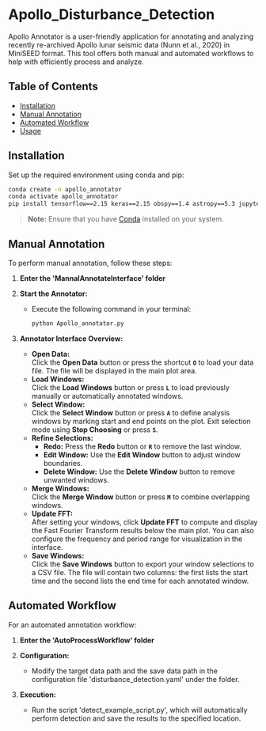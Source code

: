 # Apollo_Disturbance_Detection

Apollo Annotator is a user-friendly application for annotating and analyzing recently re-archived Apollo lunar seismic data (Nunn et al., 2020) in MiniSEED format. This tool offers both manual and automated workflows to help with efficiently process and analyze.

## Table of Contents

- [Installation](#installation)
- [Manual Annotation](#manual-annotation)
- [Automated Workflow](#automated-workflow)
- [Usage](#usage)

## Installation

Set up the required environment using conda and pip:

```bash
conda create -n apollo_annotator
conda activate apollo_annotator
pip install tensorflow==2.15 keras==2.15 obspy==1.4 astropy==5.3 jupyter notebook pyyaml
```

> **Note:** Ensure that you have [Conda](https://docs.conda.io/en/latest/) installed on your system.

## Manual Annotation

To perform manual annotation, follow these steps:

1. **Enter the 'MannalAnnotateInterface' folder**

2. **Start the Annotator:**
   - Execute the following command in your terminal:
   
     ```bash
     python Apollo_annotator.py
     ```

3. **Annotator Interface Overview:**
   - **Open Data:**  
     Click the **Open Data** button or press the shortcut **`O`** to load your data file. The file will be displayed in the main plot area.
   - **Load Windows:**  
     Click the **Load Windows** button or press **`L`** to load previously manually or automatically annotated windows.
   - **Select Window:**  
     Click the **Select Window** button or press **`A`** to define analysis windows by marking start and end points on the plot. Exit selection mode using **Stop Choosing** or press **`S`**.
   - **Refine Selections:**
     - **Redo:** Press the **Redo** button or **`R`** to remove the last window.
     - **Edit Window:** Use the **Edit Window** button to adjust window boundaries.
     - **Delete Window:** Use the **Delete Window** button to remove unwanted windows.
   - **Merge Windows:**  
     Click the **Merge Window** button or press **`M`** to combine overlapping windows.
   - **Update FFT:**  
     After setting your windows, click **Update FFT** to compute and display the Fast Fourier Transform results below the main plot. You can also configure the frequency and period range for visualization in the interface.
   - **Save Windows:**  
     Click the **Save Windows** button to export your window selections to a CSV file. The file will contain two columns: the first lists the start time and the second lists the end time for each annotated window.

## Automated Workflow

For an automated annotation workflow:

1. **Enter the 'AutoProcessWorkflow' folder**

2. **Configuration:**
   - Modify the target data path and the save data path in the configuration file 'disturbance_detection.yaml' under the folder.
   
3. **Execution:**
   - Run the script 'detect_example_script.py', which will automatically perform detection and save the results to the specified location.
